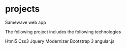 # projects
Samewave web app


The following project includes the following technologies

Html5 
Css3 
Jquery 
Modernizer 
Bootstrap 3 
angular.js
